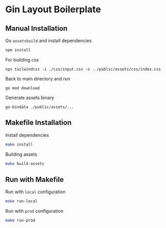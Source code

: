 # Gin Layout Boilerplate

## Manual Installation
Go `assetsbuild` and install dependencies
```sh
npm install
```

For building css
```
npx tailwindcss -i ./css/input.css -o ../public/assets/css/index.css
```

Back to main directory and run
```
go mod download
```

Generate assets binary
```
go-bindata ./public/assets/...
```

## Makefile Installation
Install dependencies
```sh
make install
```

Building assets
```sh
make build-assets
```

## Run with Makefile
Run with `local` configuration
```sh
make run-local
```

Run with `prod` configuration
```sh
make run-prod
```
